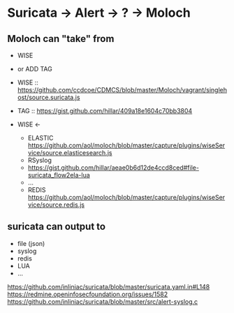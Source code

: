 # Suricata -> Alert -> ? -> Moloch

## Moloch can "take" from

* WISE
* or ADD TAG  


* WISE :: https://github.com/ccdcoe/CDMCS/blob/master/Moloch/vagrant/singlehost/source.suricata.js
* TAG :: https://gist.github.com/hillar/409a18e1604c70bb3804


* WISE <-
  * ELASTIC https://github.com/aol/moloch/blob/master/capture/plugins/wiseService/source.elasticesearch.js
   * RSyslog
   * https://gist.github.com/hillar/aeae0b6d12de4ccd8ced#file-suricata_flow2ela-lua
   * ...
  * REDIS https://github.com/aol/moloch/blob/master/capture/plugins/wiseService/source.redis.js

## suricata can output to

* file (json)
* syslog
* redis
* LUA
* ...

https://github.com/inliniac/suricata/blob/master/suricata.yaml.in#L148
https://redmine.openinfosecfoundation.org/issues/1582
https://github.com/inliniac/suricata/blob/master/src/alert-syslog.c
